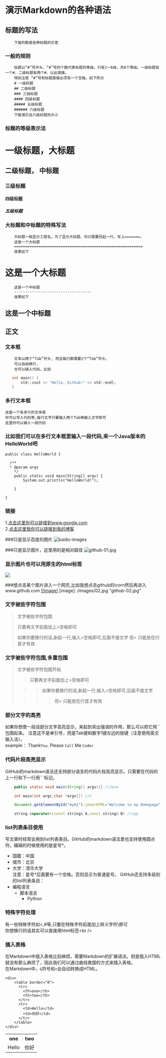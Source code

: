 # 演示Markdown的各种语法
## 标题的写法
        下面的都是各种标题的示意 
       
### 一般的规则
        标题以“#”号开头，“#”号的个数代表标题的等级。只有1～6级，共6个等级。一级标题有一个#，二级标题有两个#，以此类推。
        特别注意 “#”号和标题直接必须有一个空格。如下所示
		# 一级标题
		## 二级标题
		### 三级标题
		#### 四级标题
		##### 五级标题
		###### 六级标题
        下面演示这六级标题的大小
### 标题的等级表示法
# 一级标题，大标题
## 二级标题， 中标题
### 三级标题
#### 四级标题
##### 五级标题

### 大标题和中标题的特殊写法
        大标题一般显示工程名。为了显示大标题，你只需要另起一行，写上=======。
        这是一个大标题
        ==========================================================
        效果如下

这是一个大标题
==========================================================
        这是一个中标题
        -----------------------------------
        效果如下
这是一个中标题
-----------------------------------

  
## 正文
### 文本框
        文本以两个“Tab”开头, 而且每行都需要2个“Tab”开头，
        可以自由换行， 
        也可以插入代码。比如
 ```c
    int main() {
        std::cout << "Hello, Github!" << std::endl;
    }
```

### 多行文本框  
    这是一个有多行的文本框
    你可以写入代码等,每行文字只要输入两个Tab再输入文字即可
    这里你可以输入一段代码

### 比如我们可以在多行文本框里输入一段代码,来一个Java版本的HelloWorld吧
    public class HelloWorld {

      /**
      * @param args
	    */
	    public static void main(String[] args) {
		    System.out.println("HelloWorld!");

	    }

    }

### 链接
1.[点击这里你可以链接到www.google.com](http://www.google.com)<br />
2.[点击这里我你可以链接到我的博客](http://guoyunsky.iteye.com)<br />

###只是显示百度的图片
![baidu-images](http://www.baidu.com/img/bdlogo.png "baidu")  

###只是显示图片，这里用的是相对路径
![github-01.jpg](/images/01.jpg "github-01.jpg")

### 显示图片也可以用原生的html标签
<img src="http://su.bdimg.com/static/superplus/img/logo_white.png" />

###想点击某个图片进入一个网页,比如我想点击github的icorn然后再进入www.github.com
[![image]](http://www.github.com/)
[image]: /images/02.jpg "github-02.jpg"

### 文字被些字符包围
> 文字被些字符包围
>
> 只要再文字前面加上>空格即可
>
> 如果你要换行的话,新起一行,输入>空格即可,后面不接文字
> 但> 只能放在行首才有效

### 文字被些字符包围,多重包围
> 文字被些字符包围开始
>
> > 只要再文字前面加上>空格即可
>
>  > > 如果你要换行的话,新起一行,输入>空格即可,后面不接文字
>
> > > > 但> 只能放在行首才有效

### 部分文字的高亮
如果你想使一段话部分文字高亮显示，来起到突出强调的作用，那么可以把它用\`\`包围起来。
注意这不是单引号，而是Tab键和数字1键左边的按键（注意使用英文输入法）。<br />
	example：
		Thank`You`. Please `Call` Me `Coder`
### 代码片段高亮显示
GitHub的markdown语法还支持部分语言的代码片段高亮显示。只需要在代码的上一行和下一行用\`\`\`标记。
```Java
	public static void main(String[] args){} //Java
```
```c
	int main(int argc,char *argv[]) //C
```
```javascript
	document.getElementById("myH1").innerHTML="Welcome to my Homepage";//javascript
```
```cpp
	string &operator+(const string& A,const string& B) //cpp
```
	
### list列表条目使用
写文章时经常会用到list列表条目。GitHub的markdown语法里也支持使用圆点符。编辑的时候使用的是星号*。
* 国籍：中国
* 城市：北京
* 大学：清华大学 
<br/>注意：星号*后面要有一个空格。否则显示为普通星号。
GitHub还支持多级别的list列表条目：
* 编程语言
	* 脚本语言
		* Python

### 特殊字符处理
有一些特殊字符如<,#等,只要在特殊字符前面加上转义字符\即可<br />
你想换行的话其实可以直接用html标签\<br /\>
    

### 插入表格
在Markdown中插入表格比较麻烦，需要Markdown的扩展语法，但是插入HTML就没有那么麻烦了，因此我们可以通过曲线救国的方式来插入表格。       
在Markdown中，`&`符号和`<`会自动转换成HTML。

	<div>
	    <table border="0">
		  <tr>
		    <th>one</th>
		    <th>two</th>
		  </tr>
		  <tr>
		    <td>Hello</td>
		    <td>你好</td>
		  </tr>
	    </table>
	</div>
	
<div>
        <table border="0">
	  <tr>
	    <th>one</th>
	    <th>two</th>
	  </tr>
	  <tr>
	    <td>Hello</td>
	    <td>你好</td>
	  </tr>
	</table>
</div>

